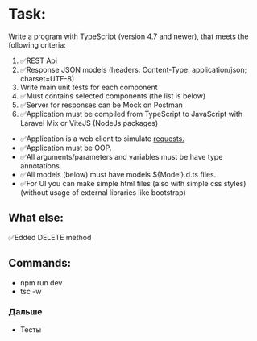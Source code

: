 # Task:

Write a program with TypeScript (version 4.7 and newer), that meets the following criteria:

1. ✅REST Api
2. ✅Response JSON models (headers: Content-Type: application/json; charset=UTF-8)
3. Write main unit tests for each component
4. ✅Must contains selected components (the list is below)
5. ✅Server for responses can be Mock on Postman
6. ✅Application must be compiled from TypeScript to JavaScript with Laravel Mix or ViteJS (NodeJs packages)

- ✅Application is a web client to simulate [requests.](TASK.pdf)
- ✅Application must be OOP.
- ✅All arguments/parameters and variables must be have type annotations.
- ✅All models (below) must have models ${Model}.d.ts files.
- ✅For UI you can make simple html files (also with simple css styles) (without usage of external libraries like bootstrap)

## What else:

✅Edded DELETE method

## Commands:

- npm run dev
- tsc -w

### Дальше

- Тесты
